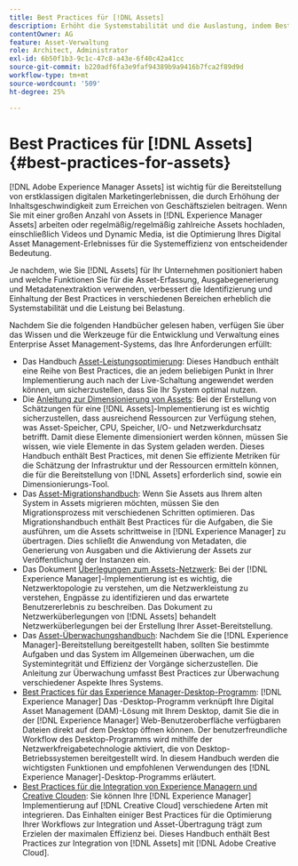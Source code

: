 ```yaml
---
title: Best Practices für [!DNL Assets]
description: Erhöht die Systemstabilität und die Auslastung, indem Best Practices identifiziert und befolgt werden, die von Ihrer Bereitstellung und Konfiguration abhängen.
contentOwner: AG
feature: Asset-Verwaltung
role: Architect, Administrator
exl-id: 6b50f1b3-9c1c-47c8-a43e-6f40c42a41cc
source-git-commit: b220adf6fa3e9faf94389b9a9416b7fca2f89d9d
workflow-type: tm+mt
source-wordcount: '509'
ht-degree: 25%

---
```


# Best Practices für [!DNL Assets] {#best-practices-for-assets}

[!DNL Adobe Experience Manager Assets] ist wichtig für die Bereitstellung von erstklassigen digitalen Marketingerlebnissen, die durch Erhöhung der Inhaltsgeschwindigkeit zum Erreichen von Geschäftszielen beitragen. Wenn Sie mit einer großen Anzahl von Assets in [!DNL Experience Manager Assets] arbeiten oder regelmäßig/regelmäßig zahlreiche Assets hochladen, einschließlich Videos und Dynamic Media, ist die Optimierung Ihres Digital Asset Management-Erlebnisses für die Systemeffizienz von entscheidender Bedeutung.

Je nachdem, wie Sie [!DNL Assets] für Ihr Unternehmen positioniert haben und welche Funktionen Sie für die Asset-Erfassung, Ausgabegenerierung und Metadatenextraktion verwenden, verbessert die Identifizierung und Einhaltung der Best Practices in verschiedenen Bereichen erheblich die Systemstabilität und die Leistung bei Belastung.

Nachdem Sie die folgenden Handbücher gelesen haben, verfügen Sie über das Wissen und die Werkzeuge für die Entwicklung und Verwaltung eines Enterprise Asset Management-Systems, das Ihre Anforderungen erfüllt:

* Das Handbuch [Asset-Leistungsoptimierung](/help/assets/performance-tuning-guidelines.md): Dieses Handbuch enthält eine Reihe von Best Practices, die an jedem beliebigen Punkt in Ihrer Implementierung auch nach der Live-Schaltung angewendet werden können, um sicherzustellen, dass Sie Ihr System optimal nutzen.
* Die [Anleitung zur Dimensionierung von Assets](/help/assets/assets-sizing-guide.md): Bei der Erstellung von Schätzungen für eine [!DNL Assets]-Implementierung ist es wichtig sicherzustellen, dass ausreichend Ressourcen zur Verfügung stehen, was Asset-Speicher, CPU, Speicher, I/O- und Netzwerkdurchsatz betrifft. Damit diese Elemente dimensioniert werden können, müssen Sie wissen, wie viele Elemente in das System geladen werden. Dieses Handbuch enthält Best Practices, mit denen Sie effiziente Metriken für die Schätzung der Infrastruktur und der Ressourcen ermitteln können, die für die Bereitstellung von [!DNL Assets] erforderlich sind, sowie ein Dimensionierungs-Tool.
* Das [Asset-Migrationshandbuch](/help/assets/assets-migration-guide.md): Wenn Sie Assets aus Ihrem alten System in Assets migrieren möchten, müssen Sie den Migrationsprozess mit verschiedenen Schritten optimieren. Das Migrationshandbuch enthält Best Practices für die Aufgaben, die Sie ausführen, um die Assets schrittweise in [!DNL Experience Manager] zu übertragen. Dies schließt die Anwendung von Metadaten, die Generierung von Ausgaben und die Aktivierung der Assets zur Veröffentlichung der Instanzen ein.
* Das Dokument [Überlegungen zum Assets-Netzwerk](/help/assets/assets-network-considerations.md): Bei der [!DNL Experience Manager]-Implementierung ist es wichtig, die Netzwerktopologie zu verstehen, um die Netzwerkleistung zu verstehen, Engpässe zu identifizieren und das erwartete Benutzererlebnis zu beschreiben. Das Dokument zu Netzwerküberlegungen von [!DNL Assets] behandelt Netzwerküberlegungen bei der Erstellung Ihrer Asset-Bereitstellung.
* Das [Asset-Überwachungshandbuch](/help/assets/assets-monitoring-best-practices.md): Nachdem Sie die [!DNL Experience Manager]-Bereitstellung bereitgestellt haben, sollten Sie bestimmte Aufgaben und das System im Allgemeinen überwachen, um die Systemintegrität und Effizienz der Vorgänge sicherzustellen. Die Anleitung zur Überwachung umfasst Best Practices zur Überwachung verschiedener Aspekte Ihres Systems.
* [Best Practices für das Experience Manager-Desktop-Programm](https://experienceleague.adobe.com/docs/experience-manager-desktop-app/using/introduction.html?lang=de):  [!DNL Experience Manager] Das -Desktop-Programm verknüpft Ihre Digital Asset Management (DAM)-Lösung mit Ihrem Desktop, damit Sie die in der  [!DNL Experience Manager] Web-Benutzeroberfläche verfügbaren Dateien direkt auf dem Desktop öffnen können. Der benutzerfreundliche Workflow des Desktop-Programms wird mithilfe der Netzwerkfreigabetechnologie aktiviert, die von Desktop-Betriebssystemen bereitgestellt wird. In diesem Handbuch werden die wichtigsten Funktionen und empfohlenen Verwendungen des [!DNL Experience Manager]-Desktop-Programms erläutert.
* [Best Practices für die Integration von Experience Managern und Creative Clouden](/help/assets/aem-cc-integration-best-practices.md): Sie können Ihre  [!DNL Experience Manager] Implementierung auf  [!DNL Creative Cloud] verschiedene Arten mit integrieren. Das Einhalten einiger Best Practices für die Optimierung Ihrer Workflows zur Integration und Asset-Übertragung trägt zum Erzielen der maximalen Effizienz bei. Dieses Handbuch enthält Best Practices zur Integration von [!DNL Assets] mit [!DNL Adobe Creative Cloud].
